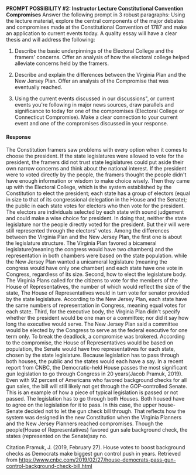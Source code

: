 **PROMPT POSSIBILITY #2: Instructor Lecture Constitutional Convention Compromises**
Answer the following prompt in 3 robust paragraphs: Using the lecture material, explore the central components of the major debates and compromises made at the Constitutional Convention of 1787 and make an application to current events today. A quality essay will have a clear thesis and will address the following:
1. Describe the basic underpinnings of the Electoral College and the framers' concerns. Offer an analysis of how the electoral college helped alleviate concerns held by the framers.
2. Describe and explain the differences between the Virginia Plan and the New Jersey Plan. Offer an analysis of the Compromise that was eventually reached.

3. Using the current events discussed in our discussions", or current events you're following in major news sources, draw parallels and significance to today for one of the compromises (Electoral College or Connecticut Compromise). Make a clear connection to your current event and one of the compromises discussed in your response.

#### Response
The Constitution framers saw problems with every option when it comes to choose the president. If the state legislatures were allowed to vote for the president, the framers did not trust state legislatures could put aside their own narrow concerns and think about the national interest. If the president were to voted directly by the people, the framers thought the people didn't have enough information or wisdom to make choice wisely. Then they came up with the Electoral College, which is the system established by the Constitution to elect the president; each state has a group of electors (equal in size to that of its congressional delegation in the House and the Senate); the public in each state votes for electors who then vote for the president. The electors are individuals selected by each state with sound judgement and could make a wise choice for president. In doing that, neither the state legislature nor the people directly voted for the president. But their will were still represented through the electors' votes.
Among the differences between the Virginia Plan and the New Jersey Plan, the first one is about the legislature structure. The Virginia Plan favored a bicameral legislature(meaning the congress would have two chambers) and the representation in both chambers were based on the state population. while the New Jersey Plan wanted a unicameral legislature (meaning the congress would have only one chamber) and each state have one vote in Congress, regardless of its size. Second, how to elect the legislature body. The Virginia Plans called for the citizens to vote for the members of the House of Representatives, the number of which would reflect the size of the state, The House of Representatives would in turn vote for senator provided by the state legislature. According to the New Jersey Plan, each state have the same numbers of representation in Congress, meaning equal votes for each state. Third, for the executive body, the Virginia Plan didn't specify whether the president would be one man or a committee; nor did it say how long the executive would serve. The New Jersey Plan said a committee would be elected by the Congress to serve as the federal executive for one term only. To break the deadlock, a compromise was brokered. According to the compromise, the House of Representatives would be based on population, the Senate would have two representatives for each state, chosen by the state legislature. Because legislation has to pass through both houses, the public and the states would each have a say.
In a recent report from CNBC, the Democratic-held House passes the most significant gun legislation to go through Congress in 20 years(Jacob Pramuk, 2019). Even with 92 percent of Americans who favored background checks for all gun sales, the bill will still likely not get through the GOP-controlled Senate. This is an example of how a piece of typical legislation is passed or not passed. The legislation has to go through both Houses. Both housed have to agree on the legislation for it to pass. In this case, the upper house- Senate decided not to let the gun check bill through. That reflects how the system was designed in the new Constitution when the Virginia Planners and the New Jersey Planners reached compromises. Though the people(House of Representatives) favored gun sale background check, the states (represented on the Senate)say no.

Citation
Pramuk, J. (2019, February 27). House votes to boost background checks as Democrats make biggest gun control push in years. Retrieved from https://www.cnbc.com/2019/02/27/house-democrats-pass-gun-control-background-check-bill.html

